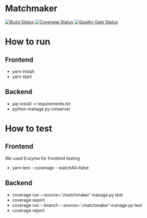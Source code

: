 # Matchmaker

[![Build Status](https://travis-ci.org/swsnu/swpp2019-team1.svg?branch=master)](https://travis-ci.org/swsnu/swpp2019-team1)
[![Coverage Status](https://coveralls.io/repos/github/swsnu/swpp2019-team1/badge.svg?branch=master)](https://coveralls.io/github/swsnu/swpp2019-team1?branch=master)
[![Quality Gate Status](https://sonarcloud.io/api/project_badges/measure?project=swsnu_swpp2019-team1&metric=alert_status)](https://sonarcloud.io/dashboard?id=swsnu_swpp2019-team1)

# How to run
## Frontend
 - yarn install
 - yarn start
## Backend
 - pip install -r requirements.txt
 - python manage.py runserver

# How to test
## Frontend
We used Enzyme for frontend testing
- yarn test --coverage --watchAll=false
## Backend
- coverage run --source='./matchmaker' manage.py test
- coverage report
- coverage run --branch --source='./matchmaker' manage.py test
- coverage report
